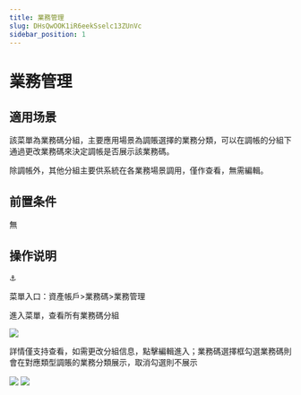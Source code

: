 ```yaml
---
title: 業務管理
slug: DHsQwOOK1iR6eekSselc13ZUnVc
sidebar_position: 1
---
```



# 業務管理

## 適用场景

該菜單為業務碼分組，主要應用場景為調賬選擇的業務分類，可以在調帳的分組下通過更改業務碼來決定調帳是否展示該業務碼。

除調帳外，其他分組主要供系統在各業務場景調用，僅作查看，無需編輯。

## 前置条件

無

## 操作说明

<div class="callout callout-bg-6 callout-border-6">
<div class='callout-emoji'>⚓</div>
<p>菜單入口：資產帳戶&gt;業務碼&gt;業務管理</p>
</div>

進入菜單，查看所有業務碼分組

<img src="/assets/JINvbOtuXoc1j9xcuWdcw9Pmnxg.png" src-width="3170" src-height="630" align="center"/>

詳情僅支持查看，如需更改分組信息，點擊編輯進入；業務碼選擇框勾選業務碼則會在對應類型調賬的業務分類展示，取消勾選則不展示

<img src="/assets/T2YGbkUGpopS7oxEg6bcZHa8nQg.png" src-width="3156" src-height="1552" align="center"/>

<img src="/assets/Q7BgbSCjCowbzTxQtQkcPkLDngg.png" src-width="3240" src-height="1768" align="center"/>

